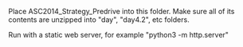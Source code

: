 Place ASC2014_Strategy_Predrive into this folder. Make sure all of its contents are unzipped into "day", "day4.2", etc folders.

Run with a static web server, for example "python3 -m http.server"
